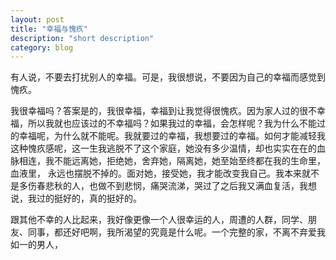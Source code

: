 ```yaml
---
layout: post
title: "幸福与愧疚"
description: "short description"
category: blog
---
```




有人说，不要去打扰别人的幸福。可是，我很想说，不要因为自己的幸福而感觉到愧疚。



  我很幸福吗？答案是的，我很幸福，幸福到让我觉得很愧疚。因为家人过的很不幸福，所以我就也应该过的不幸福吗？如果我过的幸福，会怎样呢？我为什么不能过的幸福呢，为什么就不能呢。我就要过的幸福，我想要过的幸福。如何才能减轻我这种愧疚感呢，这一生我逃脱不了这个家庭，她没有多少温情，却也实实在在的血脉相连，我不能远离她，拒绝她，舍弃她，隔离她，她至始至终都在我的生命里，血液里， 永远也摆脱不掉的。面对她，接受她，我才能改变我自己。我本来就不是多伤春悲秋的人，也做不到悲悯，痛哭流涕，哭过了之后我又满血复活，我想说，我过的挺好的，真的挺好的。



  跟其他不幸的人比起来，我好像更像一个人很幸运的人，周遭的人群，同学、朋友、同事，都还好吧啊，我所渴望的究竟是什么呢。一个完整的家，不离不弃爱我如一的男人，
